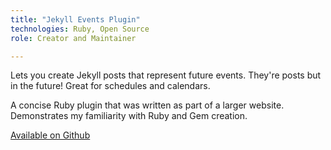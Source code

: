 ```yaml
---
title: "Jekyll Events Plugin"
technologies: Ruby, Open Source
role: Creator and Maintainer

---
```

Lets you create Jekyll posts that represent future events. They're posts but in the future! Great for schedules and calendars.

A concise Ruby plugin that was written as part of a larger website. Demonstrates my familiarity with Ruby and Gem creation.

[Available on Github](https://github.com/rebelzach/jekyll-events)

